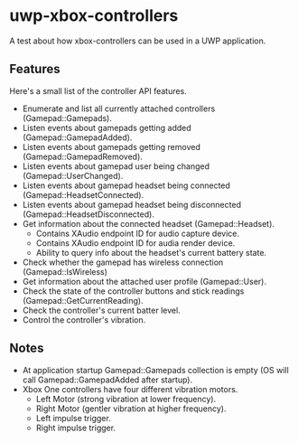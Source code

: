 # uwp-xbox-controllers
A test about how xbox-controllers can be used in a UWP application.

## Features
Here's a small list of the controller API features.

- Enumerate and list all currently attached controllers (Gamepad::Gamepads).
- Listen events about gamepads getting added (Gamepad::GamepadAdded).
- Listen events about gamepads getting removed (Gamepad::GamepadRemoved).
- Listen events about gamepad user being changed (Gamepad::UserChanged).
- Listen events about gamepad headset being connected (Gamepad::HeadsetConnected).
- Listen events about gamepad headset being disconnected (Gamepad::HeadsetDisconnected).
- Get information about the connected headset (Gamepad::Headset).
  - Contains XAudio endpoint ID for audio capture device.
  - Contains XAudio endpoint ID for audia render device.
  - Ability to query info about the headset's current battery state.
- Check whether the gamepad has wireless connection (Gamepad::IsWireless)
- Get information about the attached user profile (Gamepad::User).
- Check the state of the controller buttons and stick readings (Gamepad::GetCurrentReading).
- Check the controller's current batter level.
- Control the controller's vibration.

## Notes

- At application startup Gamepad::Gamepads collection is empty (OS will call Gamepad::GamepadAdded after startup).
- Xbox One controllers have four different vibration motors.
  - Left Motor (strong vibration at lower frequency).
  - Right Motor (gentler vibration at higher frequency).
  - Left impulse trigger.
  - Right impulse trigger.